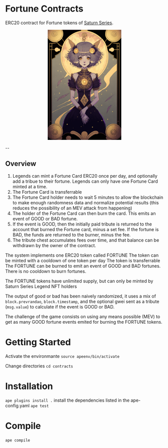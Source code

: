 # Fortune Contracts

ERC20 contract for Fortune tokens of [Saturn Series](https://saturnseries.com).

<p align="center">
  <img src="public/card.png" height="350" alt="Fortune Card Illustration" title="Fortune Cards Contract">
</p>

--

##  Overview
1. Legends can mint a Fortune Card ERC20 once per day, and optionally add a tribue to their fortune. Legends can only have one Fortune Card minted at a time.
2. The Fortune Card is transferrable
3. The Fortune Card holder needs to wait 5 minutes to allow the blockchain to make enough randomness data and normalize potential results (this reduces the possibility of an MEV attack from happening)
4. The holder of the Fortune Card can then burn the card. This emits an event of GOOD or BAD fortune. 
5. If the event is GOOD, then the initially paid tribute is returned to the account that burned the Fortune card, minus a set fee. If the fortune is BAD, the funds are returned to the burner, minus the fee.
6. The tribute chest accumulates fees over time, and that balance can be withdrawn by the owner of the contract. 

The system implements one ERC20 token called FORTUNE
The token can be minted with a cooldown of one token per day
The token is transferrable
The FORTUNE can be burned to emit an event of GOOD and BAD fortunes.
There is no cooldown to burn fortunes.

The FORTUNE tokens have unlimited supply, but can only be minted by Saturn Series Legend NFT holders

The output of good or bad has been naively randomized, it uses a mix of `block.prevrandao`, `block.timestamp`, and the optional gwei sent as a tribute (`msg.value`) to calculate if the event is GOOD or BAD.

The challenge of the game consists on using any means possible (MEV) to get as many GOOD fortune events emited for burning the FORTUNE tokens.

# Getting Started
Activate the environmante
`source apeenv/bin/activate`

Change directories
`cd contracts`

# Installation
`ape plugins install .` install the dependencies listed in the ape-config.yaml
`ape test`

# Compile
`ape compile`

